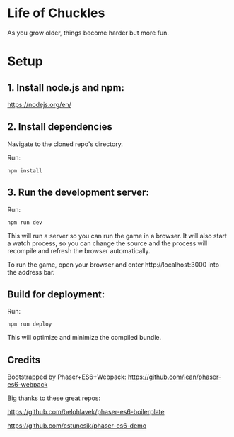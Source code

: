 # Life of Chuckles

As you grow older, things become harder but more fun.

# Setup

## 1. Install node.js and npm:

https://nodejs.org/en/


## 2. Install dependencies

Navigate to the cloned repo's directory.

Run:

```npm install``` 

## 3. Run the development server:

Run:

```npm run dev```

This will run a server so you can run the game in a browser. It will also start a watch process, so you can change the source and the process will recompile and refresh the browser automatically.

To run the game, open your browser and enter http://localhost:3000 into the address bar.


## Build for deployment:

Run:

```npm run deploy```

This will optimize and minimize the compiled bundle.

## Credits

Bootstrapped by Phaser+ES6+Webpack: https://github.com/lean/phaser-es6-webpack

Big thanks to these great repos:

https://github.com/belohlavek/phaser-es6-boilerplate

https://github.com/cstuncsik/phaser-es6-demo
